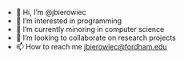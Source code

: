 - 👋 Hi, I’m @jbierowiec
- 👀 I’m interested in programming
- 🌱 I’m currently minoring in computer science
- 💞️ I’m looking to collaborate on research projects
- 📫 How to reach me jbierowiec@fordham.edu

<!---
jbierowiec/jbierowiec is a ✨ special ✨ repository because its `README.md` (this file) appears on your GitHub profile.
You can click the Preview link to take a look at your changes.
--->
